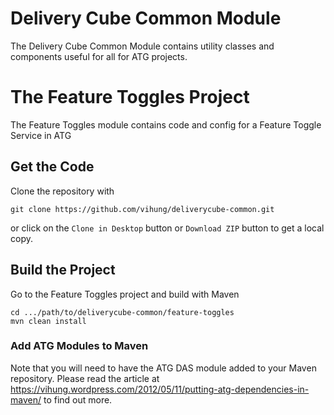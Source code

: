 Delivery Cube Common Module
===================

The Delivery Cube Common Module contains utility classes and components useful for all for ATG projects.


# The Feature Toggles Project

The Feature Toggles module contains code and config for a Feature Toggle Service in ATG

## Get the Code

Clone the repository with

    git clone https://github.com/vihung/deliverycube-common.git
    
or click on the `Clone in Desktop` button or `Download ZIP` button to get a local copy.

## Build the Project
Go to the Feature Toggles project and build with Maven

    cd .../path/to/deliverycube-common/feature-toggles
    mvn clean install

### Add ATG Modules to Maven

Note that you will need to have the ATG DAS module added to your Maven repository. 
Please read the article at https://vihung.wordpress.com/2012/05/11/putting-atg-dependencies-in-maven/ to find out more.